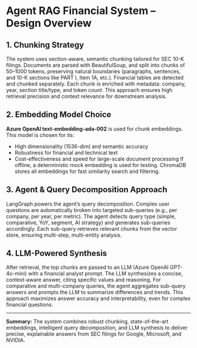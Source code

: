 # Agent RAG Financial System – Design Overview

## 1. Chunking Strategy
The system uses section-aware, semantic chunking tailored for SEC 10-K filings. Documents are parsed with BeautifulSoup, and split into chunks of 50–1000 tokens, preserving natural boundaries (paragraphs, sentences, and 10-K sections like PART I, Item 1A, etc.). Financial tables are detected and chunked separately. Each chunk is enriched with metadata: company, year, section title/type, and token count. This approach ensures high retrieval precision and context relevance for downstream analysis.

## 2. Embedding Model Choice
**Azure OpenAI text-embedding-ada-002** is used for chunk embeddings. This model is chosen for its:
- High dimensionality (1536-dim) and semantic accuracy
- Robustness for financial and technical text
- Cost-effectiveness and speed for large-scale document processing
If offline, a deterministic mock embedding is used for testing. ChromaDB stores all embeddings for fast similarity search and filtering.

## 3. Agent & Query Decomposition Approach
LangGraph powers the agent’s query decomposition. Complex user questions are automatically broken into targeted sub-queries (e.g., per company, per year, per metric). The agent detects query type (simple, comparative, YoY, segment, AI strategy) and generates sub-queries accordingly. Each sub-query retrieves relevant chunks from the vector store, ensuring multi-step, multi-entity analysis.

## 4. LLM-Powered Synthesis
After retrieval, the top chunks are passed to an LLM (Azure OpenAI GPT-4o-mini) with a financial analyst prompt. The LLM synthesizes a concise, context-aware answer, citing specific values and reasoning. For comparative and multi-company queries, the agent aggregates sub-query answers and prompts the LLM to summarize differences and trends. This approach maximizes answer accuracy and interpretability, even for complex financial questions.

---
**Summary:**
The system combines robust chunking, state-of-the-art embeddings, intelligent query decomposition, and LLM synthesis to deliver precise, explainable answers from SEC filings for Google, Microsoft, and NVIDIA.
